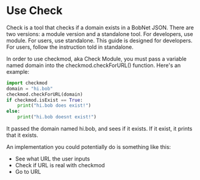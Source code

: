 # Use Check
Check is a tool that checks if a domain exists in a BobNet JSON.
There are two versions: a module version and a standalone tool.
For developers, use module. For users, use standalone.
This guide is designed for developers. For users, follow the instruction told in standalone.

In order to use checkmod, aka Check Module, you must pass a variable named domain into the checkmod.checkForURL() function. Here's an example:

```python
import checkmod
domain = "hi.bob"
checkmod.checkForURL(domain)
if checkmod.isExist == True:
    print("hi.bob does exist!")
else:
    print("hi.bob doesnt exist!")
```
It passed the domain named hi.bob, and sees if it exists. If it exist, it prints that it exists.

An implementation you could potentially do is something like this:
- See what URL the user inputs
- Check if URL is real with checkmod
- Go to URL
